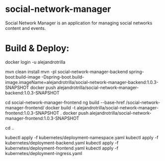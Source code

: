 # social-network-manager
Social Network Manager is an application for managing social networks content and events.

# Build & Deploy:
docker login -u alejandrotrilla

mvn clean install
mvn -pl social-network-manager-backend spring-boot:build-image -Dspring-boot.build-image.imageName=alejandrotrilla/social-network-manager-backend:1.0.3-SNAPSHOT
docker push alejandrotrilla/social-network-manager-backend:1.0.3-SNAPSHOT

cd social-network-manager-frontend
ng build --base-href /social-network-manager-frontend/
docker build -t alejandrotrilla/social-network-manager-frontend:1.0.3-SNAPSHOT .
docker push alejandrotrilla/social-network-manager-frontend:1.0.3-SNAPSHOT

cd ..

kubectl apply -f kubernetes/deployment-namespace.yaml
kubectl apply -f kubernetes/deployment-backend.yaml
kubectl apply -f kubernetes/deployment-frontend.yaml
kubectl apply -f kubernetes/deployment-ingress.yaml